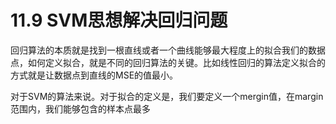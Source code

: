 # 11.9 SVM思想解决回归问题

回归算法的本质就是找到一根直线或者一个曲线能够最大程度上的拟合我们的数据点，如何定义拟合，就是不同的回归算法的关键。比如线性回归的算法定义拟合的方式就是让数据点到直线的MSE的值最小。

对于SVM的算法来说。对于拟合的定义是，我们要定义一个mergin值，在margin范围内，我们能够包含的样本点最多